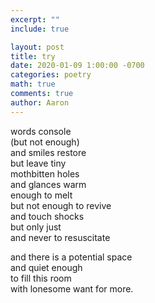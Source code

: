 ```yaml
---
excerpt: ""
include: true

layout: post
title: try 
date: 2020-01-09 1:00:00 -0700
categories: poetry
math: true
comments: true
author: Aaron
---
```




words console  
(but not enough)  
and smiles restore  
but leave tiny  
mothbitten holes  
and glances warm  
enough to melt  
but not enough to revive  
and touch shocks  
but only just  
and never to resuscitate  

and there is a potential space  
and quiet enough  
to fill this room  
with lonesome want for more.

